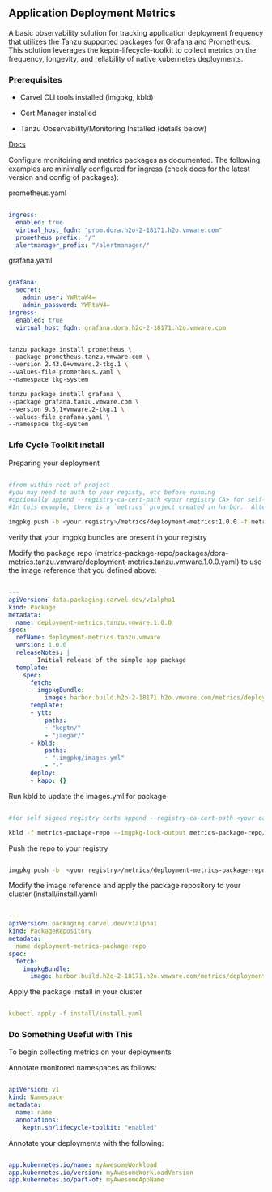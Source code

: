 ## Application Deployment Metrics

A basic observability solution for tracking application deployment frequency that utilizes the Tanzu supported packages for Grafana and Prometheus.  This solution leverages the keptn-lifecycle-toolkit to collect metrics on the frequency, longevity, and reliability of native kubernetes deployments.

### Prerequisites

- Carvel CLI tools installed (imgpkg, kbld)

- Cert Manager installed

- Tanzu Observability/Monitoring Installed (details below)

[Docs](https://docs.vmware.com/en/VMware-Tanzu-Kubernetes-Grid/2.2/using-tkg-22/workload-packages-monitoring.html)

Configure monitoiring and metrics packages as documented.  The following examples are minimally configured for ingress (check docs for the latest version and config of packages):

prometheus.yaml
```yaml

ingress:
  enabled: true
  virtual_host_fqdn: "prom.dora.h2o-2-18171.h2o.vmware.com"
  prometheus_prefix: "/"
  alertmanager_prefix: "/alertmanager/"

```

grafana.yaml
```yaml

grafana:
  secret:
    admin_user: YWRtaW4=
    admin_password: YWRtaW4=
ingress:
  enabled: true
  virtual_host_fqdn: grafana.dora.h2o-2-18171.h2o.vmware.com

```


```bash

tanzu package install prometheus \
--package prometheus.tanzu.vmware.com \
--version 2.43.0+vmware.2-tkg.1 \
--values-file prometheus.yaml \
--namespace tkg-system

tanzu package install grafana \
--package grafana.tanzu.vmware.com \
--version 9.5.1+vmware.2-tkg.1 \
--values-file grafana.yaml \
--namespace tkg-system

```

### Life Cycle Toolkit install

Preparing your deployment

```bash

#from within root of project
#you may need to auth to your registy, etc before running
#optionally append --registry-ca-cert-path <your registry CA> for self-signed registry certs
#In this example, there is a `metrics` project created in harbor.  Alter your tag based on your registry solution

imgpkg push -b <your registry>/metrics/deployment-metrics:1.0.0 -f metrics-package/

```

verify that your imgpkg bundles are present in your registry

Modify the package repo (metrics-package-repo/packages/dora-metrics.tanzu.vmware/deployment-metrics.tanzu.vmware.1.0.0.yaml) to use the image reference that you defined above:

```yaml

---
apiVersion: data.packaging.carvel.dev/v1alpha1
kind: Package
metadata:
  name: deployment-metrics.tanzu.vmware.1.0.0
spec:
  refName: deployment-metrics.tanzu.vmware
  version: 1.0.0
  releaseNotes: |
        Initial release of the simple app package
  template:
    spec:
      fetch:
      - imgpkgBundle:
          image: harbor.build.h2o-2-18171.h2o.vmware.com/metrics/deployment-metrics:1.0.0 #<--- update this
      template:
      - ytt:
          paths:
          - "keptn/"
          - "jaegar/"
      - kbld:
          paths:
          - ".imgpkg/images.yml"
          - "-"
      deploy:
      - kapp: {}

```

Run kbld to update the images.yml for package

```bash

#for self signed registry certs append --registry-ca-cert-path <your ca cert>

kbld -f metrics-package-repo --imgpkg-lock-output metrics-package-repo/.imgpkg/images.yml

```

Push the repo to your registry

```bash

imgpkg push -b  <your registry>/metrics/deployment-metrics-package-repo:1.0.0 -f metrics-package-repo/

```



Modify the image reference and apply the package repository to your cluster (install/install.yaml)

```yaml

---
apiVersion: packaging.carvel.dev/v1alpha1
kind: PackageRepository
metadata:
  name deployment-metrics-package-repo
spec:
  fetch:
    imgpkgBundle:
      image: harbor.build.h2o-2-18171.h2o.vmware.com/metrics/deployment-metrics-package-repo:1.0.0 #<--- update this

```


Apply the package install in your cluster

```yaml

kubectl apply -f install/install.yaml

```

### Do Something Useful with This

To begin collecting metrics on your deployments


Annotate monitored namespaces as follows:

```yaml

apiVersion: v1
kind: Namespace
metadata:
  name: name
  annotations:
    keptn.sh/lifecycle-toolkit: "enabled"


```

Annotate your deployments with the following:

```yaml

app.kubernetes.io/name: myAwesomeWorkload
app.kubernetes.io/version: myAwesomeWorkloadVersion
app.kubernetes.io/part-of: myAwesomeAppName

```

